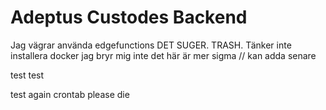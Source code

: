 # Adeptus Custodes Backend
Jag vägrar använda edgefunctions DET SUGER. TRASH. Tänker inte installera docker jag bryr mig inte det här är mer sigma // kan adda senare

test test 

test again
crontab please
die
